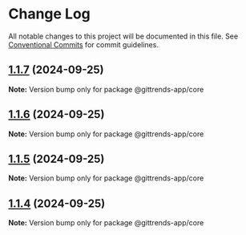 # Change Log

All notable changes to this project will be documented in this file.
See [Conventional Commits](https://conventionalcommits.org) for commit guidelines.

## [1.1.7](https://github.com/hsborges/mining-tool/compare/@gittrends-app/core@1.1.0...@gittrends-app/core@1.1.7) (2024-09-25)

**Note:** Version bump only for package @gittrends-app/core

## [1.1.6](https://github.com/hsborges/mining-tool/compare/@gittrends-app/core@1.1.0...@gittrends-app/core@1.1.6) (2024-09-25)

**Note:** Version bump only for package @gittrends-app/core

## [1.1.5](https://github.com/hsborges/mining-tool/compare/@gittrends-app/core@1.1.0...@gittrends-app/core@1.1.5) (2024-09-25)

**Note:** Version bump only for package @gittrends-app/core

## [1.1.4](https://github.com/hsborges/mining-tool/compare/@gittrends-app/core@1.1.0...@gittrends-app/core@1.1.4) (2024-09-25)

**Note:** Version bump only for package @gittrends-app/core
